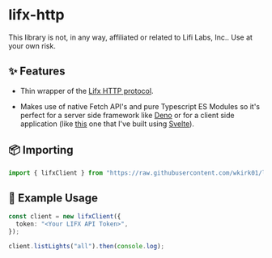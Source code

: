 # lifx-http

This library is not, in any way, affiliated or related to Lifi Labs, Inc.. Use
at your own risk.

## ✨ Features

- Thin wrapper of the [Lifx HTTP protocol](http://api.developer.lifx.com/).

- Makes use of native Fetch API's and pure Typescript ES Modules so it's perfect
  for a server side framework like [Deno](https://deno.land/) or for a client
  side application (like [this](https://github.com/wkirk01/LIFX-Svelte) one that
  I've built using [Svelte](https://svelte.dev/)).

## 📦 Importing

```typescript
import { lifxClient } from "https://raw.githubusercontent.com/wkirk01/lifx-http/master/mod.ts";
```

## 📖 Example Usage

```typescript
const client = new lifxClient({
  token: "<Your LIFX API Token>",
});

client.listLights("all").then(console.log);
```
